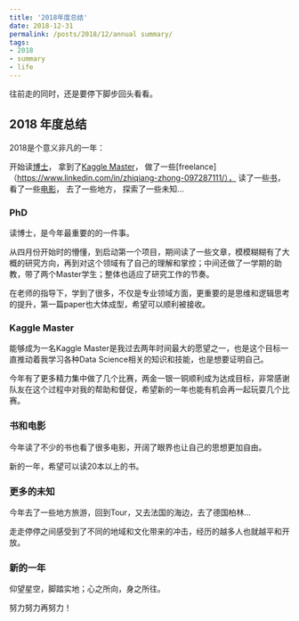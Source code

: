 ```yaml
---
title: '2018年度总结'
date: 2018-12-31
permalink: /posts/2018/12/annual summary/
tags:
- 2018
- summary
- life
---
```


往前走的同时，还是要停下脚步回头看看。

## 2018 年度总结
2018是个意义非凡的一年：

开始读[博士](http://satoss.uni.lu/members/zhiqiang/)，
拿到了[Kaggle Master](https://www.kaggle.com/zhiqiangzhong)，
做了一些[freelance]（https://www.linkedin.com/in/zhiqiang-zhong-097287111/），
读了一些[书](https://zhiqiangzhongddu.github.io/posts/2018/10/Reading-List%202018/)，
看了一些[电影](https://zhiqiangzhongddu.github.io/posts/2018/10/blog-post-2/)，
去了一些地方，
探索了一些未知...

### PhD 
读博士，是今年最重要的的一件事。

从四月份开始时的懵懂，到启动第一个项目，期间读了一些文章，模模糊糊有了大概的研究方向，再到对这个领域有了自己的理解和掌控；中间还做了一学期的助教，带了两个Master学生；整体也适应了研究工作的节奏。

在老师的指导下，学到了很多，不仅是专业领域方面，更重要的是思维和逻辑思考的提升，第一篇paper也大体成型，希望可以顺利被接收。

### Kaggle Master
能够成为一名Kaggle Master是我过去两年时间最大的愿望之一，也是这个目标一直推动着我学习各种Data Science相关的知识和技能，也是想要证明自己。

今年有了更多精力集中做了几个比赛，两金一银一铜顺利成为达成目标，非常感谢队友在这个过程中对我的帮助和督促，希望新的一年也能有机会再一起玩耍几个比赛。

### 书和电影
今年读了不少的书也看了很多电影，开阔了眼界也让自己的思想更加自由。

新的一年，希望可以读20本以上的书。

### 更多的未知
今年去了一些地方旅游，回到Tour，又去法国的海边，去了德国柏林...

走走停停之间感受到了不同的地域和文化带来的冲击，经历的越多人也就越平和开放。


### 新的一年
仰望星空，脚踏实地；心之所向，身之所往。

努力努力再努力！
